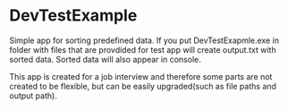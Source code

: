 # DevTestExample
Simple app for sorting predefined data. If you put DevTestExapmle.exe in folder with files that are provdided for test app will create output.txt with sorted data. 
Sorted data will also appear in console.

This app is created for a job interview and therefore some parts are not created to be flexible, but can be easily upgraded(such as file paths and output path). 